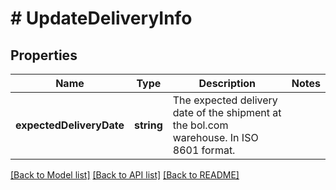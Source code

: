 # # UpdateDeliveryInfo

## Properties

Name | Type | Description | Notes
------------ | ------------- | ------------- | -------------
**expectedDeliveryDate** | **string** | The expected delivery date of the shipment at the bol.com warehouse. In ISO 8601 format. |

[[Back to Model list]](../../README.md#models) [[Back to API list]](../../README.md#endpoints) [[Back to README]](../../README.md)
